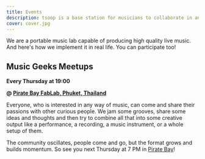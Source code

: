 ```yaml
---
title: Events
description: tsoop is a base station for musicians to collaborate in any place and at any time. 
cover: cover.jpg
---
```




<script setup>
import EventRow from './EventRow.vue'
</script>
We are a portable music lab capable of producing high quality live music. And here's how we implement it in real life. You can participate too!

## Music Geeks Meetups

**Every Thursday at 19:00**

**@ [Pirate Bay FabLab, Phuket, Thailand](https://chromatone.center/academy/centers/phuket/)**

Everyone, who is interested in any way of music, can come and share their passions with other curious people. We jam some grooves, share some ideas and thoughts and then try to combine all that into some creative output like a performance, a recording, a music instrument, or a whole setup of them.

The community oscillates, people come and go, but the format grows and builds momentum. So see you next Thursday at 7 PM in [Pirate Bay](https://chromatone.center/academy/centers/phuket/)!



<event-row folder="/events/mgm/" />
